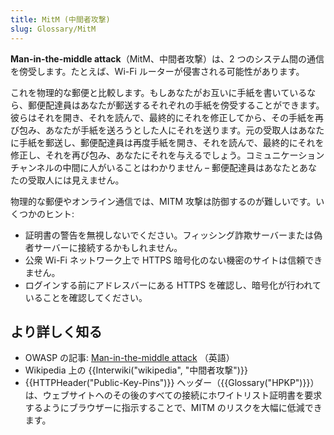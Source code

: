 ```yaml
---
title: MitM (中間者攻撃)
slug: Glossary/MitM
---
```


**Man-in-the-middle attack**（MitM、中間者攻撃）は、2 つのシステム間の通信を傍受します。たとえば、Wi-Fi ルーターが侵害される可能性があります。

これを物理的な郵便と比較します。もしあなたがお互いに手紙を書いているなら、郵便配達員はあなたが郵送するそれぞれの手紙を傍受することができます。彼らはそれを開き、それを読んで、最終的にそれを修正してから、その手紙を再び包み、あなたが手紙を送ろうとした人にそれを送ります。元の受取人はあなたに手紙を郵送し、郵便配達員は再度手紙を開き、それを読んで、最終的にそれを修正し、それを再び包み、あなたにそれを与えるでしょう。コミュニケーションチャンネルの中間に人がいることはわかりません – 郵便配達員はあなたとあなたの受取人には見えません。

物理的な郵便やオンライン通信では、MITM 攻撃は防御するのが難しいです。いくつかのヒント:

- 証明書の警告を無視しないでください。フィッシング詐欺サーバーまたは偽者サーバーに接続するかもしれません。
- 公衆 Wi-Fi ネットワーク上で HTTPS 暗号化のない機密のサイトは信頼できません。
- ログインする前にアドレスバーにある HTTPS を確認し、暗号化が行われていることを確認してください。

## より詳しく知る

- OWASP の記事: [Man-in-the-middle attack](https://www.owasp.org/index.php/Man-in-the-middle_attack) （英語）
- Wikipedia 上の {{Interwiki("wikipedia", "中間者攻撃")}}
- {{HTTPHeader("Public-Key-Pins")}} ヘッダー（{{Glossary("HPKP")}}）は、ウェブサイトへのその後のすべての接続にホワイトリスト証明書を要求するようにブラウザーに指示することで、MITM のリスクを大幅に低減できます。
